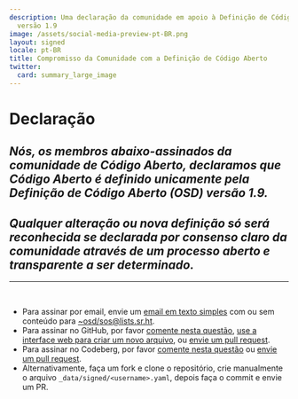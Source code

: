 ```yaml
---
description: Uma declaração da comunidade em apoio à Definição de Código Aberto (OSD)
  versão 1.9
image: /assets/social-media-preview-pt-BR.png
layout: signed
locale: pt-BR
title: Compromisso da Comunidade com a Definição de Código Aberto
twitter:
  card: summary_large_image
---
```

# **Declaração**

## *Nós, os membros abaixo-assinados da comunidade de Código Aberto, declaramos que Código Aberto é definido unicamente pela Definição de Código Aberto (OSD) versão 1.9.*

## *Qualquer alteração ou nova definição só será reconhecida se declarada por consenso claro da comunidade através de um processo aberto e transparente a ser determinado.*

---
<br>

- Para assinar por email, envie um [email em texto simples](https://useplaintext.email/) com ou sem conteúdo para [~osd/sos@lists.sr.ht](mailto:~osd/sos@lists.sr.ht).
- Para assinar no GitHub, por favor [comente nesta questão](https://github.com/OpenSourceDefinition/sos/issues/1), [use a interface web para criar um novo arquivo](https://github.com/OpenSourceDefinition/sos/new/main/_data/signed), ou [envie um pull request](https://github.com/OpenSourceDefinition/sos/pulls).
- Para assinar no Codeberg, por favor [comente nesta questão](https://codeberg.org/osd/sos/issues/1) ou [envie um pull request](https://codeberg.org/osd/sos/pulls).
- Alternativamente, faça um fork e clone o repositório, crie manualmente o arquivo `_data/signed/<username>.yaml`, depois faça o commit e envie um PR.
